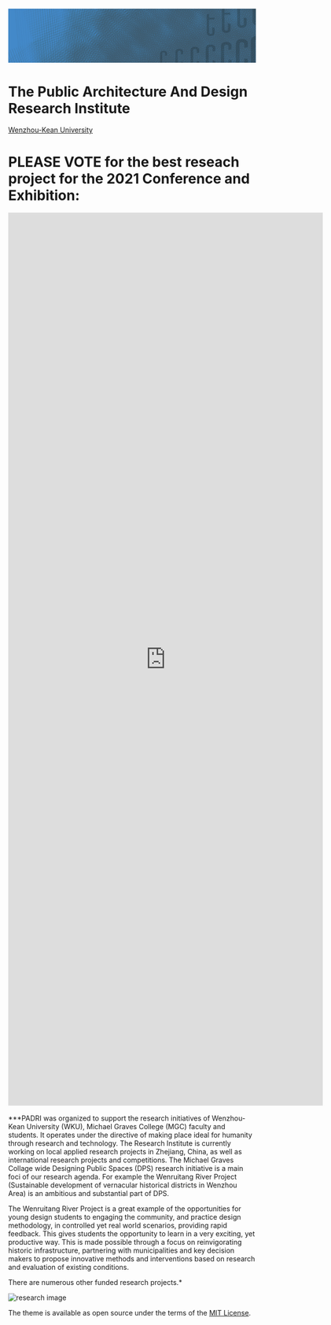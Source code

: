 ![](assets/2021PADRIBackground-00a_.png)

# The Public Architecture And Design Research Institute 

[Wenzhou-Kean University](https://wku.edu.cn/)

# PLEASE VOTE for the best reseach project for the 2021 Conference and Exhibition:

<iframe src="https://docs.google.com/forms/d/e/1FAIpQLSergCIOCb4lWIYbU6hJbtrDANB9iY6nzsFVAX313fntSgysqw/viewform?embedded=true" width="640" height="1817" frameborder="0" marginheight="0" marginwidth="0">Loading…</iframe>

***PADRI was organized to support the research initiatives of Wenzhou-Kean University (WKU), Michael Graves College (MGC) faculty and students.
It operates under the directive of making place ideal for humanity through research and technology. The Research Institute is currently working on local applied research projects in Zhejiang, China, as well as international research projects and competitions. The Michael Graves Collage wide Designing Public Spaces (DPS) research initiative is a main foci of our research agenda. For example the Wenruitang River Project (Sustainable development of vernacular historical districts in Wenzhou Area) is an ambitious and substantial part of DPS.

The Wenruitang River Project is a great example of the opportunities for young design students to engaging the community, and practice design methodology, in controlled yet real world scenarios, providing rapid feedback. This  gives students the opportunity to learn in a very exciting, yet productive way. This is made possible through a focus on reinvigorating historic infrastructure, partnering with municipalities and key decision makers to propose innovative methods and interventions based on research and evaluation of existing conditions.

There are numerous other funded research projects.*


<img src="https://raw.githubusercontent.com/steenblikrs/PADRI/main/assets/_%5B1%5D.jpg" alt="research image" style="width:400px;">

The theme is available as open source under the terms of the [MIT License](http://opensource.org/licenses/MIT).
